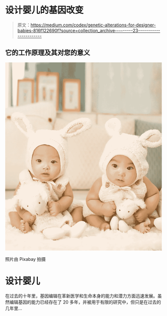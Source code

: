 # 设计婴儿的基因改变

> 原文：<https://medium.com/codex/genetic-alterations-for-designer-babies-816f122690f?source=collection_archive---------23----------------------->

## 它的工作原理及其对您的意义

![](img/6ff2349cbce102e5f5a7dbb6e5cf3d98.png)

照片由 Pixabay 拍摄

# 设计婴儿

在过去的十年里，基因编辑在革新医学和生命本身的能力和潜力方面迅速发展。虽然编辑基因的能力已经存在了 20 多年，并被用于有限的研究中，但只是在过去的几年里…